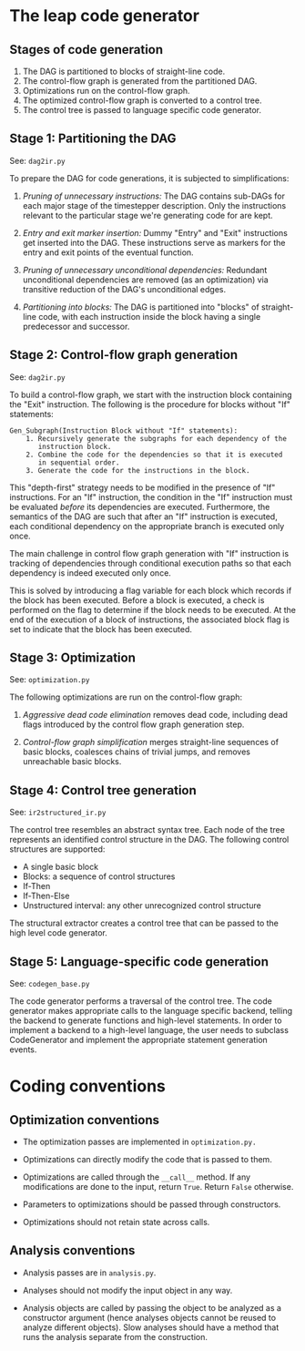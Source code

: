 The leap code generator
=======================

Stages of code generation
-------------------------

1. The DAG is partitioned to blocks of straight-line code.
2. The control-flow graph is generated from the partitioned DAG.
3. Optimizations run on the control-flow graph.
4. The optimized control-flow graph is converted to a control tree.
5. The control tree is passed to language specific code generator.

Stage 1: Partitioning the DAG
-----------------------------

See: `dag2ir.py`

To prepare the DAG for code generations, it is subjected to
simplifications:

1. *Pruning of unnecessary instructions:* The DAG contains sub-DAGs for
   each major stage of the timestepper description. Only the
   instructions relevant to the particular stage we're generating code
   for are kept.

2. *Entry and exit marker insertion:* Dummy "Entry" and "Exit"
   instructions get inserted into the DAG. These instructions serve as
   markers for the entry and exit points of the eventual function.

3. *Pruning of unnecessary unconditional dependencies:* Redundant
   unconditional dependencies are removed (as an optimization) via
   transitive reduction of the DAG's unconditional edges.

4. *Partitioning into blocks:* The DAG is partitioned into "blocks" of
   straight-line code, with each instruction inside the block having a
   single predecessor and successor.

Stage 2: Control-flow graph generation
--------------------------------------

See: `dag2ir.py`

To build a control-flow graph, we start with the instruction block
containing the "Exit" instruction. The following is the procedure for
blocks without "If" statements:

    Gen_Subgraph(Instruction Block without "If" statements):
        1. Recursively generate the subgraphs for each dependency of the
           instruction block.
        2. Combine the code for the dependencies so that it is executed
           in sequential order.
        3. Generate the code for the instructions in the block.

This "depth-first" strategy needs to be modified in the presence of "If"
instructions. For an "If" instruction, the condition in the "If"
instruction must be evaluated *before* its dependencies are
executed. Furthermore, the semantics of the DAG are such that after an
"If" instruction is executed, each conditional dependency on the
appropriate branch is executed only once.

The main challenge in control flow graph generation with "If"
instruction is tracking of dependencies through conditional execution
paths so that each dependency is indeed executed only once.

This is solved by introducing a flag variable for each block which
records if the block has been executed. Before a block is executed, a
check is performed on the flag to determine if the block needs to be
executed. At the end of the execution of a block of instructions, the
associated block flag is set to indicate that the block has been
executed.

Stage 3: Optimization
---------------------

See: `optimization.py`

The following optimizations are run on the control-flow graph:

1. *Aggressive dead code elimination* removes dead code, including dead
   flags introduced by the control flow graph generation step.

2. *Control-flow graph simplification* merges straight-line sequences of
   basic blocks, coalesces chains of trivial jumps, and removes
   unreachable basic blocks.

Stage 4: Control tree generation
--------------------------------

See: `ir2structured_ir.py`

The control tree resembles an abstract syntax tree. Each node of the
tree represents an identified control structure in the DAG. The
following control structures are supported:

* A single basic block
* Blocks: a sequence of control structures
* If-Then
* If-Then-Else
* Unstructured interval: any other unrecognized control structure

The structural extractor creates a control tree that can be passed to
the high level code generator.

Stage 5: Language-specific code generation
------------------------------------------

See: `codegen_base.py`

The code generator performs a traversal of the control tree. The code
generator makes appropriate calls to the language specific backend,
telling the backend to generate functions and high-level statements. In
order to implement a backend to a high-level language, the user needs to
subclass CodeGenerator and implement the appropriate statement
generation events.

Coding conventions
==================

Optimization conventions
------------------------

* The optimization passes are implemented in `optimization.py.`

* Optimizations can directly modify the code that is passed to them.

* Optimizations are called through the `__call__` method. If any
  modifications are done to the input, return `True`. Return `False`
  otherwise.

* Parameters to optimizations should be passed through constructors.

* Optimizations should not retain state across calls.

Analysis conventions
--------------------

* Analysis passes are in `analysis.py`.

* Analyses should not modify the input object in any way.

* Analysis objects are called by passing the object to be analyzed as a
  constructor argument (hence analyses objects cannot be reused to
  analyze different objects). Slow analyses should have a method that
  runs the analysis separate from the construction.
